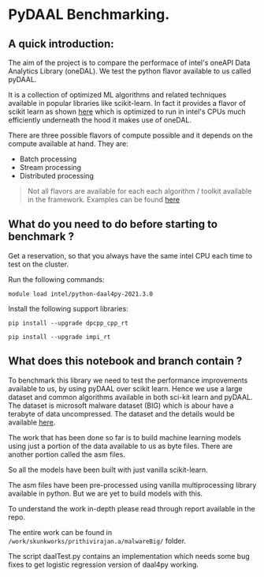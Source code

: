 # PyDAAL Benchmarking.

## A quick introduction:

The aim of the project is to compare the performace of intel's oneAPI Data Analytics Library (oneDAL). We test the python flavor available to us called pyDAAL.

It is a collection of optimized ML algorithms and related techniques available in popular libraries like scikit-learn. In fact it provides a flavor of 
scikit learn as shown [here](https://github.com/intel/scikit-learn-intelex) which is optimized to run in intel's CPUs much efficiently underneath the hood
it makes use of oneDAL.

There are three possible flavors of compute possible and it depends on the compute available at hand. They are:

- Batch processing
- Stream processing
- Distributed processing

> Not all flavors are available for each each algorithm / toolkit available in the framework. Examples can be found [here](https://software.intel.com/content/www/us/en/develop/articles/a-daal4py-introduction-and-getting-started-guide.html)

## What do you need to do before starting to benchmark ?

Get a reservation, so that you always have the same intel CPU each time to test on the cluster.

Run the following commands:

`module load intel/python-daal4py-2021.3.0`

Install the following support libraries:

`pip install --upgrade dpcpp_cpp_rt`

`pip install --upgrade impi_rt`

## What does this notebook and branch contain ?

To benchmark this library we need to test the performance improvements available to us, by using pyDAAL over scikit learn. Hence we use a large dataset and common algorithms
available in both sci-kit learn and pyDAAL. The dataset is microsoft malware dataset (BIG) which is abour have a terabyte of data uncompressed. The dataset and the 
details would be available [here](https://www.kaggle.com/c/malware-classification/data).

The work that has been done so far is to build machine learning models using just a portion of the data available to us as byte files. There are another portion called the asm files.

So all the models have been built with just vanilla scikit-learn.

The asm files have been pre-processed using vanilla multiprocessing library available in python. But we are yet to build models with this.

To understand the work in-depth please read through report available in the repo.

The entire work can be found in `/work/skunkworks/prithivirajan.a/malwareBig/` folder.

The script daalTest.py contains an implementation which needs some bug fixes to get logistic regression version of daal4py working.





